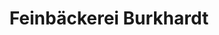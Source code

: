 ---
title: "Feinbäckerei Burkhardt"
url: /sohland-an-der-spree/feinbaeckerei-burkhardt-bahnhofstrasse/
shop: Bäckerei
---